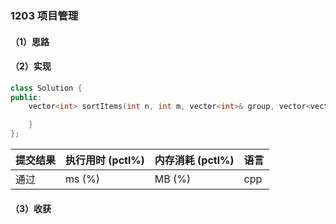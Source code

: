 ### 1203 项目管理

#### （1）思路

#### （2）实现

```cpp
class Solution {
public:
    vector<int> sortItems(int n, int m, vector<int>& group, vector<vector<int>>& beforeItems) {

    }
};
```

| 提交结果 | 执行用时 (pctl%) | 内存消耗 (pctl%) | 语言 |
|:---------|:-----------------|:-----------------|:-----|
| 通过     |  ms (%)   |  MB (%)  | cpp  |

#### （3）收获
